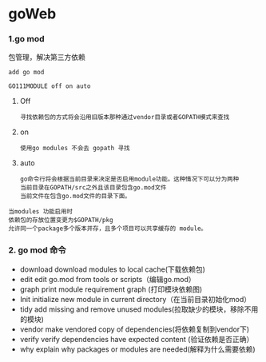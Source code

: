 # goWeb

### 1.go mod

 包管理，解决第三方依赖

```
add go mod
```

```
GO111MODULE off on auto
```

1. Off 

   ```
   寻找依赖包的方式将会沿用旧版本那种通过vendor目录或者GOPATH模式来查找
   ```

2. on

   ```
   使用go modules 不会去 gopath 寻找
   ```

3. auto

   ```
   go命令行将会根据当前目录来决定是否启用module功能。这种情况下可以分为两种
   当前目录在GOPATH/src之外且该目录包含go.mod文件
   当前文件在包含go.mod文件的目录下面。
   ```

```
当modules 功能启用时
依赖包的存放位置变更为$GOPATH/pkg
允许同一个package多个版本并存，且多个项目可以共享缓存的 module。
```

###  2. go mod 命令

- download  download modules to local cache(下载依赖包)
- edit  edit go.mod from tools or scripts（编辑go.mod）
- graph print module requirement graph (打印模块依赖图)
- Init initialize new module in current directory（在当前目录初始化mod）
- tidy add missing and remove unused modules(拉取缺少的模块，移除不用的模块)
- vendor make vendored copy of dependencies(将依赖复制到vendor下)
- verify verify dependencies have expected content (验证依赖是否正确）
- why explain why packages or modules are needed(解释为什么需要依赖)

